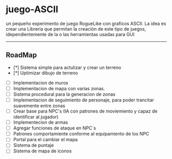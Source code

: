 # juego-ASCII
un pequeño experimento de juego RogueLike con graficos ASCII. La idea es crear una Libreria que permitan la creación de este tipo de juegos, idependientemente de la o las herramientas usadas para GUI

---

## RoadMap

* [*] Sistema simple para actulizar y crear un terreno
* [*] Uptimizar dibujo de terreno
* [ ] Implementacion de muros 
* [ ] Implementacion de mapa con varias zonas.
* [ ] Sistema procedural para la generacion de zonas 
* [ ] Implementacion de seguimiento de personaje, para poder trancitar suavemente entre zonas
* [ ] Crear base para NPC's (IA con patrones de moviemiento y capaz de identificar al jugador)
* [ ] Implementecion de armas
* [ ] Agregar funciones de ataque en NPC´s
* [ ] Patrones comportamiente conforme al equipamiento de los NPC
* [ ] Portal para el cambiar el mapa
* [ ] Sistema de puntaje
* [ ] Sistema de mapa de iconos
